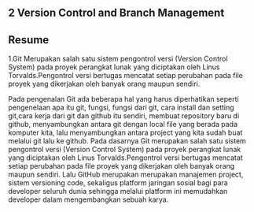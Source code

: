 ## 2 Version Control and Branch Management
## Resume
1.Git Merupakan salah satu sistem pengontrol versi (Version Control System) pada proyek perangkat lunak yang diciptakan oleh Linus Torvalds.Pengontrol versi bertugas mencatat setiap perubahan pada file proyek yang dikerjakan oleh banyak orang maupun sendiri.


Pada pengenalan Git ada beberapa hal yang harus diperhatikan seperti pengenelaan apa itu git, fungsi, fungsi dari git, cara install dan setting git,cara kerja dari git dan github itu sendiri, membuat repository baru di github, menyambungkan antara git dengan local file yang berada pada komputer kita, lalu menyambungkan antara project yang kita sudah buat melalui git lalu ke github. Pada dasarnya Git merupakan salah satu sistem pengontrol versi (Version Control System) pada proyek perangkat lunak yang diciptakan oleh Linus Torvalds.Pengontrol versi bertugas mencatat setiap perubahan pada file proyek yang dikerjakan oleh banyak orang maupun sendiri. Lalu GitHub merupakan merupakan manajemen project, sistem versioning code, sekaligus platform jaringan sosial bagi para developer seluruh dunia sehingga melalui platform ini memudahkan developer dalam mengembangkan sebuah karya.